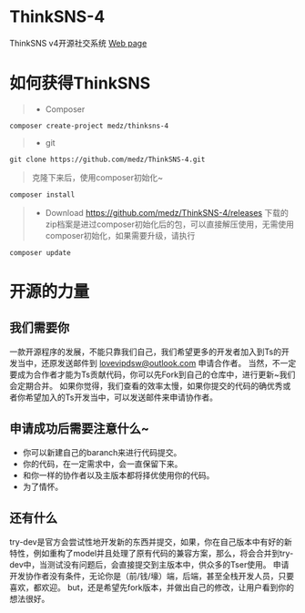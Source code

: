 # ThinkSNS-4
ThinkSNS v4开源社交系统 [Web page](http://www.thinksns.com)

# 如何获得ThinkSNS
>* Composer
```shell
composer create-project medz/thinksns-4
```
>
>* git
```shell
git clone https://github.com/medz/ThinkSNS-4.git
```
> 克隆下来后，使用composer初始化~
```shell
composer install
```
>* Download
https://github.com/medz/ThinkSNS-4/releases
下载的zip档案是进过composer初始化后的包，可以直接解压使用，无需使用composer初始化，如果需要升级，请执行
```shell
composer update
```

# 开源的力量
## 我们需要你
一款开源程序的发展，不能只靠我们自己，我们希望更多的开发者加入到Ts的开发当中，还原发送邮件到 [lovevipdsw@outlook.com](mailto://lovevipdsw@outlook.com) 申请合作者。
当然，不一定要成为合作者才能为Ts贡献代码，你可以先Fork到自己的仓库中，进行更新~我们会定期合并。
如果你觉得，我们查看的效率太慢，如果你提交的代码的确优秀或者你希望加入的Ts开发当中，可以发送邮件来申请协作者。
## 申请成功后需要注意什么~
* 你可以新建自己的baranch来进行代码提交。
* 你的代码，在一定需求中，会一直保留下来。
* 和你一样的协作者以及主版本都将择优使用你的代码。
* 为了情怀。

## 还有什么
try-dev是官方会尝试性地开发新的东西并提交，如果，你在自己版本中有好的新特性，例如重构了model并且处理了原有代码的兼容方案，那么，将会合并到try-dev中，当测试没有问题后，会直接提交到主版本中，供众多的Tser使用。
申请开发协作者没有条件，无论你是（前/钱/壕）端，后端，甚至全栈开发人员，只要喜欢，都欢迎。
but，还是希望先fork版本，并做出自己的修改，让用户看到你的想法很好。
